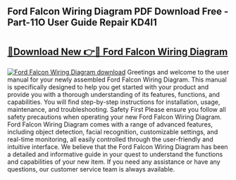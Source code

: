 ## Ford Falcon Wiring Diagram PDF Download Free - Part-11O User Guide Repair KD4l1

# <h2><a href="http://dfjb45z.blite.top/?on=Ford+Falcon+Wiring+Diagram">🔗Download New 👉🔴 Ford Falcon Wiring Diagram</a></h2>

[![Ford Falcon Wiring Diagram download](https://i.imgur.com/lujVjoI.png)](http://dfjb45z.blite.top/?on=Ford+Falcon+Wiring+Diagram)
Greetings and welcome to the user manual for your newly assembled Ford Falcon Wiring Diagram. This manual is specifically designed to help you get started with your product and provide you with a thorough understanding of its features, functions, and capabilities. You will find step-by-step instructions for installation, usage, maintenance, and troubleshooting. Safety First Please ensure you follow all safety precautions when operating your new Ford Falcon Wiring Diagram. Ford Falcon Wiring Diagram comes with a range of advanced features, including object detection, facial recognition, customizable settings, and real-time monitoring, all easily controlled through the user-friendly and intuitive interface. We believe that the Ford Falcon Wiring Diagram has been a detailed and informative guide in your quest to understand the functions and capabilities of your new item. If you need any assistance or have any questions, our customer service team is always available.
